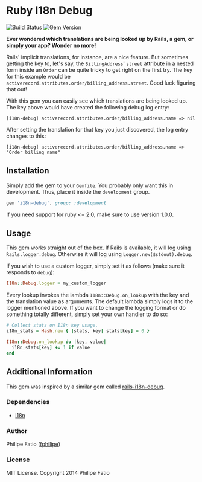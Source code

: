 # Ruby I18n Debug

[![Build Status][build-image]][build-link]
[![Gem Version][gem-image]][gem-link]

**Ever wondered which translations are being looked up by Rails, a gem, or
simply your app? Wonder no more!**

Rails' implicit translations, for instance, are a nice feature. But sometimes
getting the key to, let's say, the `BillingAddress`' `street` attribute in
a nested form inside an `Order` can be quite tricky to get right on the first
try. The key for this example would be
`activerecord.attributes.order/billing_address.street`. Good luck figuring that
out!

With this gem you can easily see which translations are being looked up. The key
above would have created the following debug log entry:

```
[i18n-debug] activerecord.attributes.order/billing_address.name => nil
```

After setting the translation for that key you just discovered, the log entry
changes to this:

```
[i18n-debug] activerecord.attributes.order/billing_address.name => "Order billing name"
```

## Installation

Simply add the gem to your `Gemfile`. You probably only want this in development.
Thus, place it inside the `development` group.

```ruby
gem 'i18n-debug', group: :development
```

If you need support for ruby <= 2.0, make sure to use version 1.0.0.

## Usage

This gem works straight out of the box. If Rails is available, it will log using
`Rails.logger.debug`. Otherwise it will log using `Logger.new($stdout).debug`.

If you wish to use a custom logger, simply set it as follows (make sure it
responds to `debug`):

```ruby
I18n::Debug.logger = my_custom_logger
```

Every lookup invokes the lambda `I18n::Debug.on_lookup` with the key and the
translation value as arguments. The default lambda simply logs it to the logger
mentioned above. If you want to change the logging format or do something
totally different, simply set your own handler to do so:

```ruby
# Collect stats on I18n key usage.
i18n_stats = Hash.new { |stats, key| stats[key] = 0 }

I18n::Debug.on_lookup do |key, value|
  i18n_stats[key] += 1 if value
end
```

## Additional Information

This gem was inspired by a similar gem called
[rails-i18n-debug](https://github.com/256dpi/rails-i18n-debug).

### Dependencies

- [i18n](https://github.com/svenfuchs/i18n)

### Author

Philipe Fatio ([fphilipe](https://github.com/fphilipe))

### License

MIT License. Copyright 2014 Philipe Fatio

[build-image]: https://travis-ci.org/fphilipe/i18n-debug.svg
[build-link]:  https://travis-ci.org/fphilipe/i18n-debug
[gem-image]:   https://badge.fury.io/rb/i18n-debug.svg
[gem-link]:    https://rubygems.org/gems/i18n-debug
